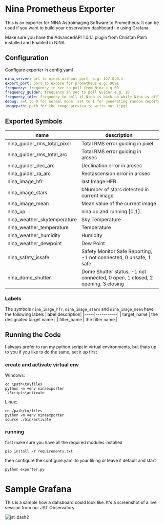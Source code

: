 # Nina Prometheus Exporter

This is an exporter for NINA Astroimaging Software to Prometheus.
It can be used if you want to build your observatory dashboard i.e using Grafana.

Make sure you have the AdvancedAPI 1.0.1.1 plugin from Christan Palm installed and Enabled in NINA.

## Configuration

Configure exporter in config.yaml

```yaml
nina_server: url to ninas without port, e.g. 127.0.0.1
export_port: port to expose for prometheus e.g. 9091
frequency: frequency in sec to poll from Nina e.g 60
frequency_guider: frequency in sec to poll Guider e.g. 10
frequency_idle: frequency to poll if Nina is back up while Nina is offline, e.g. 120
debug: set to 0 for normal mode, set to 1 for generating random reports 
imagepath: path for the image preview to write out (jpg) 
```

## Exported Symbols

|name|description|
|----|-----------|
| nina_guider_rms_total_pixel | Total RMS error guiding in pixel |
| nina_guider_rms_total_arc | Total RMS error guiding in arcsec |
| nina_guider_dec_arc | Declination error in arcsec |
| nina_guider_ra_arc | Rectascension error in arcsec |
| nina_image_hfr | last Image HFR |
| nina_image_stars | bNumber of stars detected in current image |
| nina_image_mean | Mean value of the current image |
| nina_up | nina up and running [0,1] |
| nina_weather_skytemperature | Sky Temperature |
| nina_weather_temperature | Temperature |
| nina_weather_humidity | Humidity |
| nina_weather_dewpoint | Dew Point |
| nina_safety_issafe | Safety Monitor Safe Reporting, -1 not connected, 0 unsafe, 1 safe |
| nina_dome_shutter | Dome Shutter status, -1 not connected, 0 open, 1 closed, 2 opening, 3 closing |

### Labels 
The symbols ```nina_image_hfr```, ```nina_image_stars``` and ```nina_image_mean``` have the following labels
|label|description|
|-----|-----------|
| target_name | the designated target name |
| filter_name | the filter name |

## Running the Code

I always prefer to run my python script in virtual environments, but thats up to you
if you like to do the same, set it up first

### create and activate virtual env

Windows:
```
cd \path\to\files
python -m venv ninaexporter
.\Scripts\activate
```
Linux:
```
cd /path/to/files
python -m venv ninaexporter
source ./bin/activate
```

### running
first make sure you have all the required modules installed
```console
pip install -r requirements.txt
```

then configure the configure.yaml to your liking or leave it default
and start
```
python exporter.py
```

# Sample Grafana
This is a sample how a dahsboard could look like.
It's a screenshot of a live session from our JST Observatory.

![jst_dash2](https://github.com/jazzyoki/ninaexporter/assets/70711565/92d68369-9066-4f7e-aece-2fe143628554)

